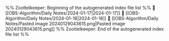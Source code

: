 %% Zoottelkeeper: Beginning of the autogenerated index file list  %%
📄 [[OBS-Algorithm/Daily Notes/2024-01-17|2024-01-17]]
📄 [[OBS-Algorithm/Daily Notes/2024-01-18|2024-01-18]]
📄 [[OBS-Algorithm/Daily Notes/Pasted image 20240129043615.png|Pasted image 20240129043615.png]]
%% Zoottelkeeper: End of the autogenerated index file list  %%
